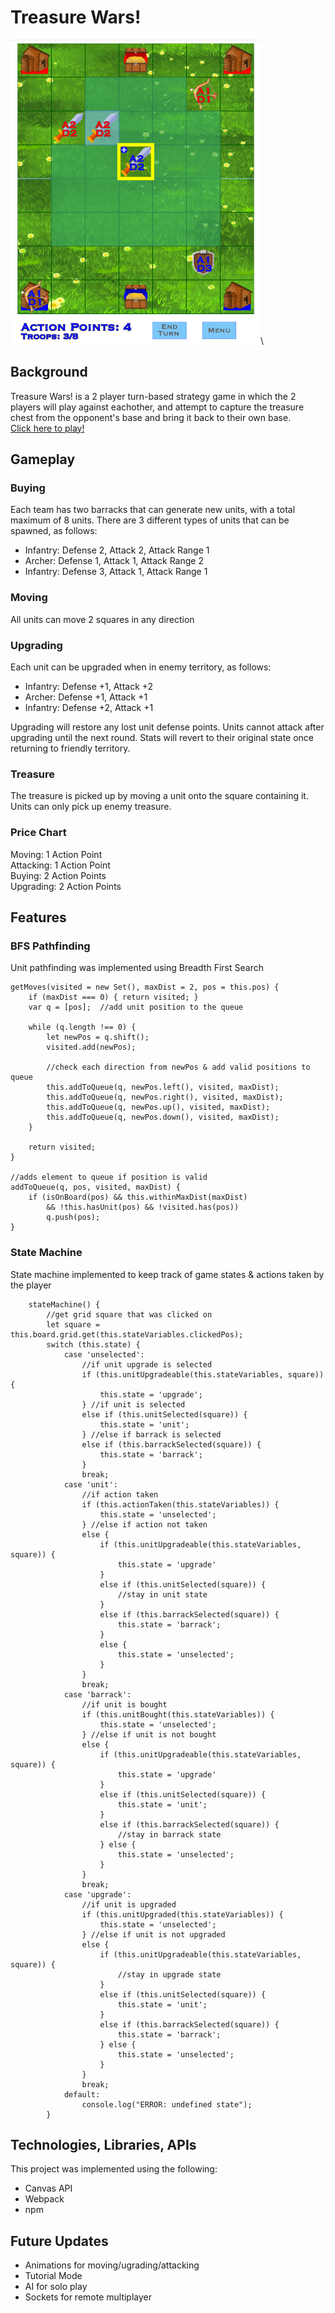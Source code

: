 # Treasure Wars!
<img src="./game_shot.png" width="400"></img>\
## Background
Treasure Wars! is a 2 player turn-based strategy game in which the 2 players will play against eachother, and attempt to capture the treasure chest from the opponent's base and bring it back to their own base.\
[Click here to play!](https://jasminekobata.github.io/Javascript-Project/)

## Gameplay
### Buying
Each team has two barracks that can generate new units, with a total maximum of 8 units.
There are 3 different types of units that can be spawned, as follows:

- Infantry:	Defense 2, Attack 2, Attack Range 1
- Archer:	Defense 1, Attack 1, Attack Range 2
- Infantry:	Defense 3, Attack 1, Attack Range 1

### Moving
All units can move 2 squares in any direction

### Upgrading
Each unit can be upgraded when in enemy territory, as follows:

- Infantry:	Defense +1, Attack +2
- Archer:	Defense +1, Attack +1
- Infantry:	Defense +2, Attack +1

Upgrading will restore any lost unit defense points. Units cannot attack after upgrading until the next round. Stats will revert to their original state once returning to friendly territory.

### Treasure
The treasure is picked up by moving a unit onto the square containing it. Units can only pick up enemy treasure.

### Price Chart
Moving:		1 Action Point\
Attacking:	1 Action Point\
Buying:		2 Action Points\
Upgrading:	2 Action Points

## Features
### BFS Pathfinding
Unit pathfinding was implemented using Breadth First Search
```
getMoves(visited = new Set(), maxDist = 2, pos = this.pos) {
    if (maxDist === 0) { return visited; }
    var q = [pos];  //add unit position to the queue

    while (q.length !== 0) {
        let newPos = q.shift();
        visited.add(newPos);

        //check each direction from newPos & add valid positions to queue
        this.addToQueue(q, newPos.left(), visited, maxDist);
        this.addToQueue(q, newPos.right(), visited, maxDist);
        this.addToQueue(q, newPos.up(), visited, maxDist);
        this.addToQueue(q, newPos.down(), visited, maxDist);
    }

    return visited;
}

//adds element to queue if position is valid
addToQueue(q, pos, visited, maxDist) {
    if (isOnBoard(pos) && this.withinMaxDist(maxDist)
        && !this.hasUnit(pos) && !visited.has(pos))
        q.push(pos);
}
```

### State Machine
State machine implemented to keep track of game states & actions taken by the player
```
    stateMachine() {
        //get grid square that was clicked on
        let square = this.board.grid.get(this.stateVariables.clickedPos);
        switch (this.state) {
            case 'unselected':
                //if unit upgrade is selected
                if (this.unitUpgradeable(this.stateVariables, square)) {
                    this.state = 'upgrade';
                } //if unit is selected
                else if (this.unitSelected(square)) {
                    this.state = 'unit';
                } //else if barrack is selected
                else if (this.barrackSelected(square)) {
                    this.state = 'barrack';
                }
                break;
            case 'unit':
                //if action taken
                if (this.actionTaken(this.stateVariables)) {
                    this.state = 'unselected';
                } //else if action not taken
                else {
                    if (this.unitUpgradeable(this.stateVariables, square)) {
                        this.state = 'upgrade'
                    }
                    else if (this.unitSelected(square)) {
                    	//stay in unit state
                    }
                    else if (this.barrackSelected(square)) {
                        this.state = 'barrack';
                    }
                    else {
                        this.state = 'unselected';
                    }
                }
                break;
            case 'barrack':
                //if unit is bought
                if (this.unitBought(this.stateVariables)) {
                    this.state = 'unselected';
                } //else if unit is not bought
                else {
                    if (this.unitUpgradeable(this.stateVariables, square)) {
                        this.state = 'upgrade'
                    }
                    else if (this.unitSelected(square)) {
                        this.state = 'unit';
                    }
                    else if (this.barrackSelected(square)) {
                        //stay in barrack state
                    } else {
                        this.state = 'unselected';
                    }
                }
                break;
            case 'upgrade':
                //if unit is upgraded
                if (this.unitUpgraded(this.stateVariables)) {
                    this.state = 'unselected';
                } //else if unit is not upgraded
                else {
                    if (this.unitUpgradeable(this.stateVariables, square)) {
                    	//stay in upgrade state
                    }
                    else if (this.unitSelected(square)) {
                        this.state = 'unit';
                    }
                    else if (this.barrackSelected(square)) {
                        this.state = 'barrack';
                    } else {
                        this.state = 'unselected';
                    }
                }
                break;
            default:
                console.log("ERROR: undefined state");
        }
```


## Technologies, Libraries, APIs
This project was implemented using the following:

- Canvas API
- Webpack
- npm

## Future Updates
- Animations for moving/ugrading/attacking
- Tutorial Mode
- AI for solo play
- Sockets for remote multiplayer

